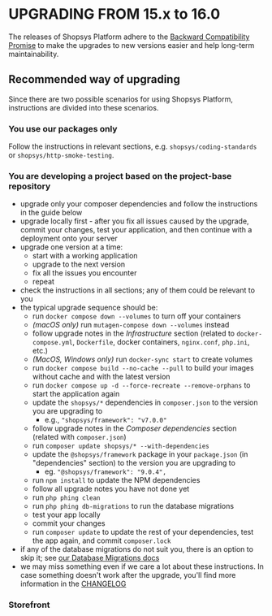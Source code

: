 # UPGRADING FROM 15.x to 16.0

The releases of Shopsys Platform adhere to the [Backward Compatibility Promise](https://docs.shopsys.com/en/latest/contributing/backward-compatibility-promise/) to make the upgrades to new versions easier and help long-term maintainability.

## Recommended way of upgrading

Since there are two possible scenarios for using Shopsys Platform, instructions are divided into these scenarios.

### You use our packages only

Follow the instructions in relevant sections, e.g. `shopsys/coding-standards` or `shopsys/http-smoke-testing`.

### You are developing a project based on the project-base repository

- upgrade only your composer dependencies and follow the instructions in the guide below
- upgrade locally first - after you fix all issues caused by the upgrade, commit your changes, test your application, and then continue with a deployment onto your server
- upgrade one version at a time:
    - start with a working application
    - upgrade to the next version
    - fix all the issues you encounter
    - repeat
- check the instructions in all sections; any of them could be relevant to you
- the typical upgrade sequence should be:
    - run `docker compose down --volumes` to turn off your containers
    - _(macOS only)_ run `mutagen-compose down --volumes` instead
    - follow upgrade notes in the _Infrastructure_ section (related to `docker-compose.yml`, `Dockerfile`, docker containers, `nginx.conf`, `php.ini`, etc.)
    - _(MacOS, Windows only)_ run `docker-sync start` to create volumes
    - run `docker compose build --no-cache --pull` to build your images without cache and with the latest version
    - run `docker compose up -d --force-recreate --remove-orphans` to start the application again
    - update the `shopsys/*` dependencies in `composer.json` to the version you are upgrading to
        - e.g., `"shopsys/framework": "v7.0.0"`
    - follow upgrade notes in the _Composer dependencies_ section (related with `composer.json`)
    - run `composer update shopsys/* --with-dependencies`
    - update the `@shopsys/framework` package in your `package.json` (in "dependencies" section) to the version you are upgrading to
        - eg. `"@shopsys/framework": "9.0.4",`
    - run `npm install` to update the NPM dependencies
    - follow all upgrade notes you have not done yet
    - run `php phing clean`
    - run `php phing db-migrations` to run the database migrations
    - test your app locally
    - commit your changes
    - run `composer update` to update the rest of your dependencies, test the app again, and commit `composer.lock`
- if any of the database migrations do not suit you, there is an option to skip it; see [our Database Migrations docs](https://docs.shopsys.com/en/latest/introduction/database-migrations/#reordering-and-skipping-migrations)
- we may miss something even if we care a lot about these instructions. In case something doesn't work after the upgrade, you'll find more information in the [CHANGELOG](CHANGELOG.md)

<!-- backendNotes -->

### Storefront

<!-- storefrontNotes -->

